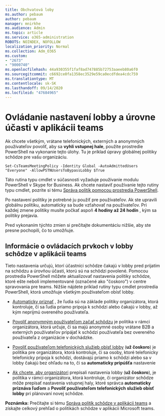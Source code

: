 ```yaml
---
title: Obchvatová loby
ms.author: pebaum
author: pebaum
manager: mnirkhe
ms.audience: Admin
ms.topic: article
ms.service: o365-administration
ROBOTS: NOINDEX, NOFOLLOW
localization_priority: Normal
ms.collection: Adm_O365
ms.custom:
- "2673"
- "9000740"
ms.openlocfilehash: 44a930355f1faf8ad747885b72753aaeeb80a6f0
ms.sourcegitcommit: c6692ce0fa1358ec3529e59ca0ecdfdea4cdc759
ms.translationtype: MT
ms.contentlocale: sk-SK
ms.lasthandoff: 09/14/2020
ms.locfileid: "47684965"
---
```

# <a name="control-lobby-settings-and-level-of-participation-in-teams"></a>Ovládanie nastavení lobby a úrovne účasti v aplikácii teams

Ak chcete všetkým, vrátane telefonických, externých a anonymných používateľov povoliť, aby sa **vyhli vstupnej hale**, použite prostredie PowerShell na vykonanie tejto úlohy. Tu je príklad úpravy globálnej politiky schôdze pre vašu organizáciu.

`Set-CsTeamsMeetingPolicy -Identity Global -AutoAdmittedUsers "Everyone" -AllowPSTNUsersToBypassLobby $True`

Táto rutina typu cmdlet v súčasnosti vyžaduje používanie modulu PowerShell v Skype for Business. Ak chcete nastaviť používanie tejto rutiny typu cmdlet, pozrite si tému [Správa politík pomocou prostredia PowerShell](https://docs.microsoft.com/microsoftteams/teams-powershell-overview#managing-policies-via-powershell).

Po nastavení politiky je potrebné ju použiť pre používateľov. Ak ste upravili globálnu politiku, automaticky sa bude vzťahovať na používateľov. Pri každej zmene politiky musíte počkať aspoň **4 hodiny až 24 hodín** , kým sa politiky prejavia. 

Pred vykonaním týchto zmien si prečítajte dokumentáciu nižšie, aby ste presne pochopili, čo to umožňuje.


## <a name="understanding-teams-meeting-lobby-policy-controls"></a>Informácie o ovládacích prvkoch v lobby schôdze v aplikácii teams

Tieto nastavenia určujú, ktorí účastníci schôdze čakajú v lobby pred prijatím na schôdzu a úrovňou účasti, ktorú sú na schôdzi povolené. Pomocou prostredia PowerShell môžete aktualizovať nastavenia politiky schôdze, ktoré ešte neboli implementované (označené ako "čoskoro") v centre spravovania pre teams. Nižšie nájdete príklad rutiny typu cmdlet prostredia PowerShell, ktorá umožňuje všetkým používateľom obísť lobby.

- [Automaticky priznať](https://docs.microsoft.com/microsoftteams/meeting-policies-in-teams#automatically-admit-people) , že ľudia sú na základe politiky organizátora, ktorá kontroluje, či sa ľudia priamo pripoja k schôdzi alebo čakajú v lobby, až kým neprijmú overeného používateľa.

- [Povoliť anonymným používateľom začať schôdzu](https://docs.microsoft.com/microsoftteams/meeting-policies-in-teams#allow-anonymous-people-to-start-a-meeting) je politika v rámci organizátora, ktorá určuje, či sa majú anonymné osoby vrátane B2B a externých používateľov pripájať k schôdzi používateľa bez overeného používateľa z organizácie v dochádzke.

- [Povoliť používateľom telefonických služieb obísť lobby](https://docs.microsoft.com/microsoftteams/meeting-policies-in-teams#allow-dial-in-users-to-bypass-the-lobby-coming-soon) (**už čoskoro**) je politika pre organizátora, ktorá kontroluje, či sa osoby, ktoré telefonicky telefonicky pripoja k schôdzi, dostávajú priamo k schôdzi alebo sa v lobby čakajú bez ohľadu na to, či sa **automaticky pripúšťa** nastavenie

- [Ak chcete, aby organizátori](https://docs.microsoft.com/microsoftteams/meeting-policies-in-teams#allow-organizers-to-override-lobby-settings-coming-soon) prepísali nastavenia lobby (**už čoskoro**), je politika v rámci organizátora, ktorá kontroluje, či organizátor schôdze môže prepísať nastavenia vstupnej haly, ktoré správca **automaticky priznáva ľuďom** a **Povoliť používateľom telefonických služieb obísť lobby** pri plánovaní novej schôdze.

**Poznámka:** Prečítajte si tému [Správa politík schôdze v aplikácii teams](https://docs.microsoft.com/microsoftteams/meeting-policies-in-teams) a získajte celkový prehľad o politikách schôdze v aplikácii Microsoft teams.
